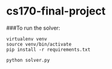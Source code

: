 cs170-final-project
===================

###To run the solver:

    virtualenv venv
    source venv/bin/activate
    pip install -r requirements.txt
    
    python solver.py
